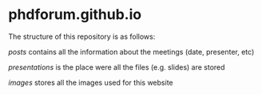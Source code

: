# phdforum.github.io

The structure of this repository is as follows:

_posts_ contains all the information about the meetings (date, presenter, etc)

_presentations_ is the place were all the files (e.g. slides) are stored

_images_ stores all the images used for this website 
